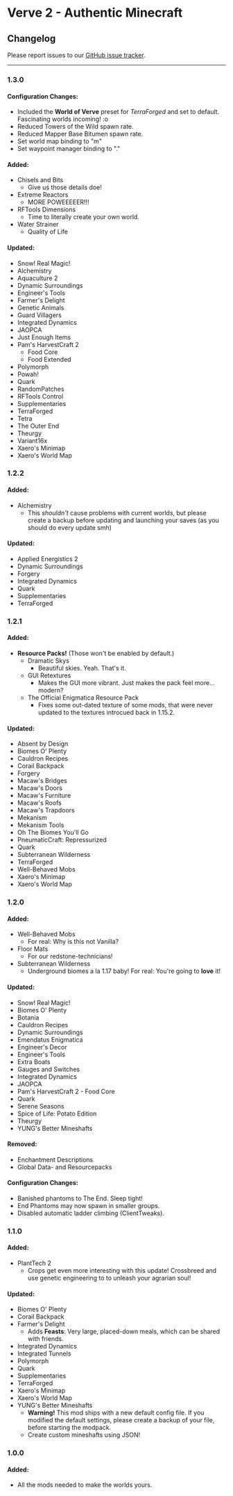 # Verve 2 - Authentic Minecraft
## Changelog

Please report issues to our [GitHub issue tracker](https://github.com/VerveTeam/Verve-2/issues).

---

### 1.3.0

#### Configuration Changes:
- Included the **World of Verve** preset for _TerraForged_ and set to default. Fascinating worlds incoming! :o
- Reduced Towers of the Wild spawn rate.
- Reduced Mapper Base Bitumen spawn rate.
- Set world map binding to "m"
- Set waypoint manager binding to "."

#### Added:
- Chisels and Bits
    - Give us those details doe!
- Extreme Reactors
    - MORE POWEEEEER!!!
- RFTools Dimensions
    - Time to literally create your own world.
- Water Strainer
    - Quality of Life

#### Updated:
- Snow! Real Magic!
- Alchemistry
- Aquaculture 2
- Dynamic Surroundings
- Engineer's Tools
- Farmer's Delight
- Genetic Animals
- Guard Villagers
- Integrated Dynamics
- JAOPCA
- Just Enough Items
- Pam's HarvestCraft 2
    - Food Core
    - Food Extended
- Polymorph
- Powah!
- Quark
- RandomPatches
- RFTools Control
- Supplementaries
- TerraForged
- Tetra
- The Outer End
- Theurgy
- Variant16x
- Xaero's Minimap
- Xaero's World Map

### 1.2.2

#### Added:
- Alchemistry
    - This *shouldn't* cause problems with current worlds, but please create a backup before updating and launching your saves (as you should do every update smh)

#### Updated:
- Applied Energistics 2
- Dynamic Surroundings
- Forgery
- Integrated Dynamics
- Quark
- Supplementaries
- TerraForged

### 1.2.1

#### Added:
- **Resource Packs!** (Those won't be enabled by default.)
    - Dramatic Skys
        - Beautiful skies. Yeah. That's it.
    - GUI Retextures
        - Makes the GUI more vibrant. Just makes the pack feel more... modern?
    - The Official Enigmatica Resource Pack
        - Fixes some out-dated texture of some mods, that were never updated to the textures introcued back in 1.15.2.

#### Updated:
- Absent by Design
- Biomes O' Plenty
- Cauldron Recipes
- Corail Backpack
- Forgery
- Macaw's Bridges
- Macaw's Doors
- Macaw's Furniture
- Macaw's Roofs
- Macaw's Trapdoors
- Mekanism
- Mekanism Tools
- Oh The Biomes You'll Go
- PneumaticCraft: Repressurized
- Quark
- Subterranean Wilderness
- TerraForged
- Well-Behaved Mobs
- Xaero's Minimap
- Xaero's World Map

### 1.2.0

#### Added:
- Well-Behaved Mobs
    - For real: Why is this not Vanilla?
- Floor Mats
    - For our redstone-technicians!
- Subterranean Wilderness
    - Underground biomes a la 1.17 baby! For real: You're going to **love** it!

#### Updated:
- Snow! Real Magic!
- Biomes O' Plenty
- Botania
- Cauldron Recipes
- Dynamic Surroundings
- Emendatus Enigmatica
- Engineer's Decor
- Engineer's Tools
- Extra Boats
- Gauges and Switches
- Integrated Dynamics
- JAOPCA
- Pam's HarvestCraft 2 - Food Core
- Quark
- Serene Seasons
- Spice of Life: Potato Edition
- Theurgy
- YUNG's Better Mineshafts

#### Removed:
- Enchantment Descriptions
- Global Data- and Resourcepacks

#### Configuration Changes:
- Banished phantoms to The End. Sleep tight!
- End Phantoms may now spawn in smaller groups.
- Disabled automatic ladder climbing (ClientTweaks).

### 1.1.0

#### Added:
- PlantTech 2
    - Crops get even more interesting with this update! Crossbreed and use genetic engineering to to unleash your agrarian soul!

#### Updated:
- Biomes O' Plenty
- Corail Backpack
- Farmer's Delight
    - Adds **Feasts**: Very large, placed-down meals, which can be shared with friends.
- Integrated Dynamics
- Integrated Tunnels
- Polymorph
- Quark
- Supplementaries
- TerraForged
- Xaero's Minimap
- Xaero's World Map
- YUNG's Better Mineshafts
    - **Warning!** This mod ships with a new default config file. If you modified the default settings, please create a backup of your file, before starting the modpack.
    - Create custom mineshafts using JSON!

### 1.0.0

#### Added:
- All the mods needed to make the worlds yours.